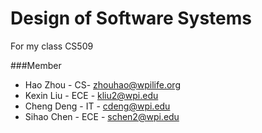 Design of Software Systems
================================

For my class CS509

###Member
* Hao Zhou - CS- zhouhao@wpilife.org
* Kexin Liu - ECE - kliu2@wpi.edu
* Cheng Deng - IT - cdeng@wpi.edu
* Sihao Chen - ECE - schen2@wpi.edu

